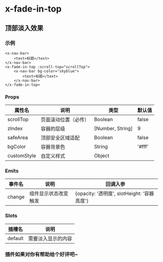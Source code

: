 # x-fade-in-top

## 顶部淡入效果


### 示例

```vue
<x-nav-bar>
    <text>标题</text>
</x-nav-bar>
<x-fade-in-top :scroll-top="scrollTop">
    <x-nav-bar bg-color="skyblue">
        <text>标题</text>
    </x-nav-bar>
</x-fade-in-top>
```

### Props

| 属性名			| 说明						| 类型				| 默认值	|
| ------------------| ------------------------	| ----------------	| ------|
| scrollTop			| 页面滚动位置（必传）		| Boolean			| false	|
| zIndex			| 容器的层级					| [Number, String]	| 9		|
| safeArea			| 顶部安全区域适配			| Boolean			| false	|
| bgColor			| 容器背景色					| String			| '#fff'|
| customStyle		| 自定义样式					| Object			|		|

### Emits

| 事件名		| 说明					| 回调入参									|
| --------------| ----------------------| ------------------------------------------|
| change		| 组件显示状态改变触发	|{opacity: '透明度', slotHeight: '容器高度'}	|

### Slots

| 插槽名	| 说明								|
| -------	| ----------------------------------|
| default	| 需要淡入显示的内容					|


### 插件如果对你有帮助给个好评吧~
